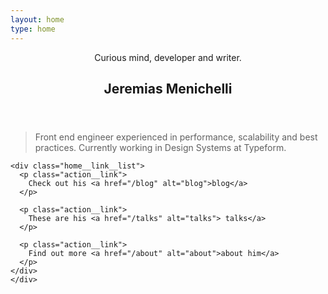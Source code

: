 ```yaml
---
layout: home
type: home
---
```

<section class="home__section">
  <header>
    <div class="container header__container">
      <p class="header__subtitle home__subtitle">Curious mind, developer and writer.</p>
      <h1 class="header__title home__title">Jeremias Menichelli</h1>
    </div>
  </header>

  <main>
    <div class="container">
      <blockquote class="home__blockquote">
        <p>Front end engineer experienced in performance, scalability and best practices. Currently working in Design Systems at&nbsp;Typeform.</p>
      </blockquote>

    <div class="home__link__list">
      <p class="action__link">
        Check out his <a href="/blog" alt="blog">blog</a>
      </p>

      <p class="action__link">
        These are his <a href="/talks" alt="talks"> talks</a>
      </p>

      <p class="action__link">
        Find out more <a href="/about" alt="about">about him</a>
      </p>
    </div>
    </div>
  </main>
</section>
